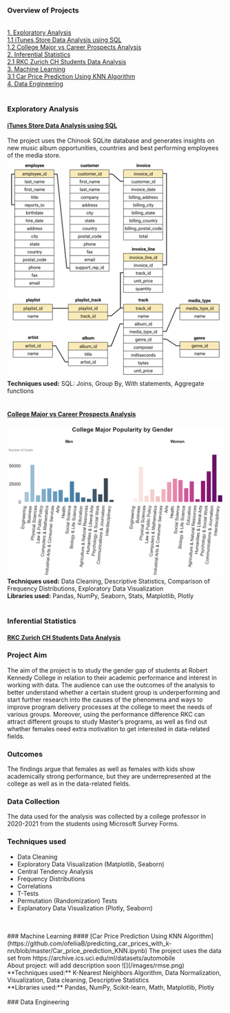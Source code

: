 ### Overview of Projects
<br>[1. Exploratory Analysis](#exploratory-analysis)
<br>[1.1 iTunes Store Data Analysis using SQL](#itunes-store-data-analysis-using-sql)
<br>[1.2 College Major vs Career Prospects Analysis](#college-major-vs-career-prospects-analysis)
<br>[2. Inferential Statistics](#inferential-statistics)
<br>[2.1 RKC Zurich CH Students Data Analysis](#rkc-zurich-ch-students-data-analysis)
<br>[3. Machine Learning](#machine-learning)
<br>[3.1 Car Price Prediction Using KNN Algorithm](#car-price-prediction-using-knn-algorithm)
<br>[4. Data Engineering](#data-engineering)
<br>
<br>
### Exploratory Analysis
#### [iTunes Store Data Analysis using SQL](https://github.com/ofeliiaB/iTunes_data_analysis/blob/master/iTunes_data_analysis.ipynb)
The project uses the Chinook SQLite database and generates insights on new music album opportunities, countries and best performing employees of the media store.
![](/images/chinook-schema.svg)
<br>**Techniques used:**
SQL: Joins, Group By, With statements, Aggregate functions
<br>
<br>
#### [College Major vs Career Prospects Analysis](https://github.com/ofeliiaB/major_salary_analysis/blob/master/MajorVsSalaryAnalysis.ipynb)
![](/images/gender_m.png)
<br>**Techniques used:**
Data Cleaning, Descriptive Statistics, Comparison of Frequency Distributions, Exploratory Data Visualization
<br>**Libraries used:**
Pandas, NumPy, Seaborn, Stats, Matplotlib, Plotly
<br>
<br>
### Inferential Statistics
#### [RKC Zurich CH Students Data Analysis](https://github.com/ofeliiaB/parental_status_vs_college_performance/blob/master/Data_Analytics_Assignment.ipynb)
<h3>Project Aim</h3>
<p>The aim of the project is to study the gender gap of students at Robert Kennedy College in relation to their academic performance and interest in working with data. The audience can use the outcomes of the analysis to better understand whether a certain student group is underperforming and start further research into the causes of the phenomena and ways to improve program delivery processes at the college to meet the needs of various groups. Moreover, using the performance difference RKC can attract different groups to study Master’s programs, as well as find out whether females need extra motivation to get interested in data-related fields.</p>
<h3>Outcomes</h3>
<p>The findings argue that females as well as females with kids show academically strong performance, but they are underrepresented at the college as well as in the data-related fields.</p>
<h3>Data Collection</h3>
<p>The data used for the analysis was collected by a college professor in 2020-2021 from the students using Microsoft Survey Forms.</p>
<h3>Techniques used</h3>
<ul>
  <li>Data Cleaning</li>
  <li>Exploratory Data Visualization (Matplotlib, Seaborn)</li>
  <li>Central Tendency Analysis</li>
  <li>Frequency Distributions</li>
  <li>Correlations</li>
  <li>T-Tests</li>
  <li>Permutation (Randomization) Tests</li>
  <li>Explanatory Data Visualization (Plotly, Seaborn)</li>
</ul>
<br>
<br> 
### Machine Learning
#### [Car Price Prediction Using KNN Algorithm](https://github.com/ofeliiaB/predicting_car_prices_with_k-nn/blob/master/Car_price_prediction_KNN.ipynb)
The project uses the data set from https://archive.ics.uci.edu/ml/datasets/automobile
<br>About project: will add description soon
![](/images/rmse.png)
<br>**Techniques used:**
K-Nearest Neighbors Algorithm, Data Normalization, Visualization, Data cleaning, Descriptive Statistics
<br>**Libraries used:**
Pandas, NumPy, Scikit-learn, Math, Matplotlib, Plotly
<br>
<br>
### Data Engineering
<br>
